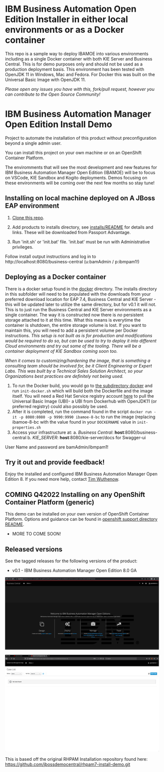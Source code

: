 # IBM Business Automation Open Edition Installer in either local environments or as a Docker container

This repo is a sample way to deploy IBAMOE into various environments including as a single Docker container with both KIE Server and Business Central. This is for demo purposes only and should not be used as a production deployment basis. This environment has been tested with OpenJDK 11 in Windows, Mac and Fedora. For Docker this was built on the Universal Basic Image with OpenJDK 11.

*Please open any issues you have with this, fork/pull request, however you can contribute to the Open Source Community!*


IBM Business Automation Manager Open Edition Install Demo
=================================================
Project to automate the installation of this product without preconfiguration beyond a single admin user.

You can install this project on your own machine or on an OpenShift Container Platform.

The enviromments that will see the most development and new features for IBM Business Automation Manager Open Edition (IBAMOE) will be to focus on VSCode, KIE Sandbox and Kogito deployments. Demos focusing on these environments will be coming over the next few months so stay tune!


Installing on local machine deployed on A JBoss EAP environment
---------------------------
1. [Clone this repo](https://github.com/timwuthenow/ibamoe-docker.git).
   
2. Add products to installs directory, see [installs/README](installs/README) for details and links. These will be downloaded from Passport Advantage.

3. Run 'init.sh' or 'init.bat' file. 'init.bat' must be run with Administrative privileges.

Follow install output instructions and log in to http://localhost:8080/business-central (u:bamAdmin / p:ibmpam1!)

Deploying as a Docker container
---------------------------

There is a docker setup found in the [docker](https://github.com/timwuthenow/ibamoe-docker/tree/main/docker) directory. The installs directory in this subfolder will need to be populated with the downloads from your preferred download location for EAP 7.4, Business Central and KIE Server - this will be updated later to utilize the same directory, but for v0.1 it will not. This is to just run the Business Central and KIE Server environments as a single container. The way it is constructed now there is *no* persistent storage attached to it at this time. What this means is everytime the container is shutdown, the entire storage volume is lost. If you want to maintain this, you will need to add a persistent volume per Docker instructions. *This setup is not built as is for production and modifications would be required to do so, but can be used to try to deploy it into different Cloud environments and try out some of the tooling. There will be a container deployment of KIE Sandbox coming soon too.*

*When it comes to customizing/hardening the image, that is something a consulting team should be involved for, be it Client Engineering or Expert Labs. This was built by a Technical Sales Solution Architect, so your Organizations best practices are definitely not being used.*

1. To run the Docker build, you would go to [the subdirectory docker](https://github.com/timwuthenow/ibamoe-docker/tree/main/docker) and run `init-docker.sh` which will build both the Dockerfile and the image itself. You will need a Red Hat Service registry account [here](https://access.redhat.com/terms-based-registry/) to pull the Universal Basic Image (UBI)- a UBI from Dockerhub with OpenJDK11 (or preferred registry) could also possibly be used.
2. After it is completed, run the command found in the script `docker run -it -p 8080:8080 -p 9990:9990 ibamoe-8-bc` to run the image (replacing ibamoe-8-bc with the value found in your `DOCKERNAME` value in `init-properties.sh`
3. Access your infrastructure at:
a. _Business Central_: **host**:8080/business-central
b. _KIE_SERVER_: **host**:8080/kie-server/docs for Swagger-ui

User Name and password are bamAdmin/ibmpam1!


Try it out and provide feedback!
---------------------------
Enjoy the installed and configured IBM Business Automation Manager Open Edition 8. If you need more help, contact [Tim Wuthenow](tim.wuthenow@ibm.com).

COMING Q42022
Installing on any OpenShift Container Platform (generic)
-------------------------------------------------------
This demo can be installed on your own version of OpenShift Container Platform. Options and guidance can be found 
in [openshift support directory README](support/openshift/README.md).


- MORE TO COME SOON!

Released versions
-----------------
See the tagged releases for the following versions of the product:
- v0.1 - IBM Business Automation Manager Open Edition 8.0 GA

![IBM Business Automation Manager Open Edition 8.0](docs/demo-images/ibamoe8.png)

![CASE MANAGEMENT COMING SOON](docs/demo-images/rhpam7-case.png)

This is based off the original RHPAM Installation repository found here: https://github.com/jbossdemocentral/rhpam7-install-demo.git
